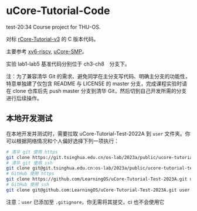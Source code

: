 # uCore-Tutorial-Code
test-20:34
Course project for THU-OS.

对标 [rCore-Tutorial-v3](https://github.com/rcore-os/rCore-Tutorial-v3/) 的 C 版本代码。

主要参考 [xv6-riscv](https://github.com/mit-pdos/xv6-riscv), [uCore-SMP](https://github.com/TianhuaTao/uCore-SMP)。

实验 lab1-lab5 基准代码分别位于 ch3-ch8　分支下。

注：为了兼容清华 Git 的需求、避免同学在主分支写代码、明确主分支的功能性，特意单独建了仅包含 README 与 LICENSE 的 master 分支，完成课程实验时请在 clone 仓库后先 push master 分支到清华 Git，然后切到自己开发所需的分支进行后续操作。

## 本地开发测试

在本地开发并测试时，需要拉取 uCore-Tutorial-Test-2022A 到 `user` 文件夹。你可以根据网络情况和个人偏好选择下列一项执行：

```bash
# 清华 git 使用 https
git clone https://git.tsinghua.edu.cn/os-lab/2023a/public/ucore-tutorial-test-2023a.git user
# 清华 git 使用 ssh
git clone git@git.tsinghua.edu.cn:os-lab/2023a/public/ucore-tutorial-test-2023a.git user
# GitHub 使用 https
git clone https://github.com/LearningOS/uCore-Tutorial-Test-2023A.git user
# GitHub 使用 ssh
git clone git@github.com:LearningOS/uCore-Tutorial-Test-2023A.git user
```

注意：`user` 已添加至 `.gitignore`，你无需将其提交，ci 也不会使用它